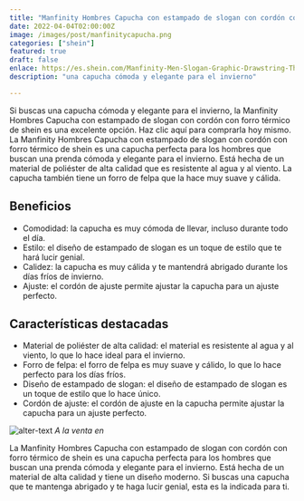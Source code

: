 ```yaml
---
title: "Manfinity Hombres Capucha con estampado de slogan con cordón con forro térmico"
date: 2022-04-04T02:00:00Z
image: /images/post/manfinitycapucha.png
categories: ["shein"]
featured: true
draft: false
enlace: https://es.shein.com/Manfinity-Men-Slogan-Graphic-Drawstring-Thermal-Lined-Hoodie-p-11750169-cat-1974.html?src_identifier=fc%3DAll%60sc%3DMenFashion%60tc%3D0%60oc%3D0%60ps%3Dtab01navbar06%60jc%3DitemPicking_100215777&src_module=topcat&src_tab_page_id=page_home1698115359736&mallCode=1&imgRatio=3-4
description: "una capucha cómoda y elegante para el invierno"

---
```


Si buscas una capucha cómoda y elegante para el invierno, la Manfinity Hombres Capucha con estampado de slogan con cordón con forro térmico de shein es una excelente opción. Haz clic aquí para comprarla hoy mismo.
La Manfinity Hombres Capucha con estampado de slogan con cordón con forro térmico de shein es una capucha perfecta para los hombres que buscan una prenda cómoda y elegante para el invierno. Está hecha de un material de poliéster de alta calidad que es resistente al agua y al viento. La capucha también tiene un forro de felpa que la hace muy suave y cálida.

## Beneficios

- Comodidad: la capucha es muy cómoda de llevar, incluso durante todo el día.
- Estilo: el diseño de estampado de slogan es un toque de estilo que te hará lucir genial.
- Calidez: la capucha es muy cálida y te mantendrá abrigado durante los días fríos de invierno.
- Ajuste: el cordón de ajuste permite ajustar la capucha para un ajuste perfecto.

## Características destacadas

- Material de poliéster de alta calidad: el material es resistente al agua y al viento, lo que lo hace ideal para el invierno.
- Forro de felpa: el forro de felpa es muy suave y cálido, lo que lo hace perfecto para los días fríos.
- Diseño de estampado de slogan: el diseño de estampado de slogan es un toque de estilo que lo hace único.
- Cordón de ajuste: el cordón de ajuste en la capucha permite ajustar la capucha para un ajuste perfecto.

![alter-text](/images/post/shein.png)
*A la venta en*

La Manfinity Hombres Capucha con estampado de slogan con cordón con forro térmico de shein es una capucha perfecta para los hombres que buscan una prenda cómoda y elegante para el invierno. Está hecha de un material de alta calidad y tiene un diseño moderno. Si buscas una capucha que te mantenga abrigado y te haga lucir genial, esta es la indicada para ti.
